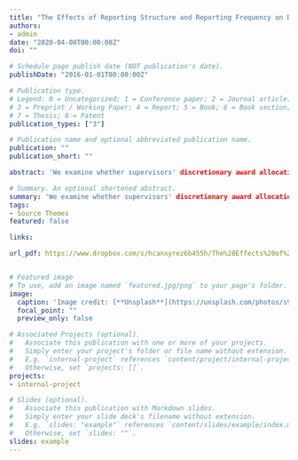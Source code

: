```yaml
---
title: "The Effects of Reporting Structure and Reporting Frequency on Discretionary Rewards and Employee Effort"
authors:
- admin
date: "2020-04-08T00:00:00Z"
doi: ""

# Schedule page publish date (NOT publication's date).
publishDate: "2016-01-01T00:00:00Z"

# Publication type.
# Legend: 0 = Uncategorized; 1 = Conference paper; 2 = Journal article;
# 3 = Preprint / Working Paper; 4 = Report; 5 = Book; 6 = Book section;
# 7 = Thesis; 8 = Patent
publication_types: ["3"]

# Publication name and optional abbreviated publication name.
publication: ""
publication_short: ""

abstract: 'We examine whether supervisors' discretionary award allocations are affected by two features of the organizational control system: span of control and reporting frequency. In addition, we examine whether employees anticipate supervisors' reward allocations, and adjust their effort levels based on their supervisor's span of control and the frequency with which their performance is reported. In an online experiment, we examine supervisors' behavior. We confirm our theory that span of control increases the rewards allocated to top performers and decreases the rewards allocated to the weakest performers. We find no effect of reporting frequency on supervisors' reward allocations. In a laboratory experiment, we examine employees' behavior. We find no support for our hypotheses that employee effort is affected by span of control and reporting frequency. Our study contributes to the management accounting literature on discretionary performance evaluation and control system design and has important implications for practice.'

# Summary. An optional shortened abstract.
summary: 'We examine whether supervisors' discretionary award allocations are affected by two features of the organizational control system: span of control and reporting frequency. In addition, we examine whether employees anticipate supervisors' reward allocations, and adjust their effort levels based on their supervisor's span of control and the frequency with which their performance is reported. In an online experiment, we examine supervisors' behavior. We confirm our theory that span of control increases the rewards allocated to top performers and decreases the rewards allocated to the weakest performers. We find no effect of reporting frequency on supervisors' reward allocations. In a laboratory experiment, we examine employees' behavior. We find no support for our hypotheses that employee effort is affected by span of control and reporting frequency. Our study contributes to the management accounting literature on discretionary performance evaluation and control system design and has important implications for practice.'
tags:
- Source Themes
featured: false

links:

url_pdf: https://www.dropbox.com/s/hcanxyrez6b455h/The%20Effects%20of%20Reporting%20Structure%20and.pdf?dl=1


# Featured image
# To use, add an image named `featured.jpg/png` to your page's folder. 
image:
  caption: 'Image credit: [**Unsplash**](https://unsplash.com/photos/s9CC2SKySJM)'
  focal_point: ""
  preview_only: false

# Associated Projects (optional).
#   Associate this publication with one or more of your projects.
#   Simply enter your project's folder or file name without extension.
#   E.g. `internal-project` references `content/project/internal-project/index.md`.
#   Otherwise, set `projects: []`.
projects:
- internal-project

# Slides (optional).
#   Associate this publication with Markdown slides.
#   Simply enter your slide deck's filename without extension.
#   E.g. `slides: "example"` references `content/slides/example/index.md`.
#   Otherwise, set `slides: ""`.
slides: example
---
```



